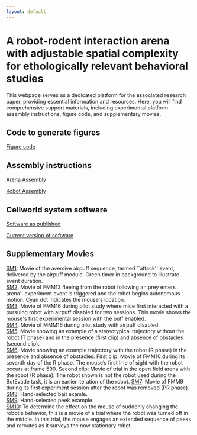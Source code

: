 ```yaml
---
layout: default
---
```

# A robot-rodent interaction arena with adjustable spatial complexity for ethologically relevant behavioral studies

This webpage serves as a dedicated platform for the associated research paper, providing essential information and resources.  Here, you will find comprehensive support materials, including experimental platform assembly instructions, figure code, and supplementary movies. 

## Code to generate figures
[Figure code](https://colab.research.google.com/drive/1XQse5IhVzUngcO0sqSfA72_A3R13oN_s)

## Assembly instructions 

[Arena Assembly](https://github.com/cellworld/arena_assembly)

[Robot Assembly](https://github.com/cellworld/robot_assembly)

## Cellworld system software

[Software as published](https://github.com/cellworld/cellworld_methods_Cell_Reports/releases/tag/CellReports_2023_V3)

[Current version of software](https://github.com/cellworld/cellworld_methods_Cell_Reports)

## Supplementary Movies

[SM1](https://drive.google.com/file/d/15kYQ08wkxQSVNKPTcDjExMeWcO-_lcIr/view?usp=drive_link): Movie of the aversive airpuff sequence, termed ``attack'' event, delivered by the airpuff module. Green timer in background to illustrate event duration.\
[SM2](https://drive.google.com/file/d/1CFKGqN_E3kLcLlZ1kaWFpweNhRsrIOGm/view?usp=drive_link): Movie of FMM13 fleeing from the robot following an prey enters arena'' experiment event is triggered and the robot begins autonomous motion. Cyan dot indicates the mouse's location.\
[SM3](https://drive.google.com/file/d/1hTnazNUwTexS4V1q34gw31Hbr2WWD43k/view?usp=drive_link): Movie of FMM16 during pilot study where mice first interacted with a pursuing robot with airpuff disabled for two sessions. This movie shows the mouse's first experimental session with the puff enabled.\
[SM4](https://drive.google.com/file/d/1HNPp-ZUfcWcXzqO9hbwgw8Wbi8MzIKxi/view?usp=drive_link): Movie of MMM16 during pilot study with airpuff disabled.\
[SM5](https://drive.google.com/file/d/1I4GmLt-zJu317692L_qIAbHeZkEBi_te/view?usp=drive_link): Movie showing an example of a stereotypical trajectory without the robot (T phase) and in the presence (first clip) and absence of obstacles
(second clip).  
[SM6](https://drive.google.com/file/d/1ITuEYMaQK5Dx2QBWYJRPyuGJCTomNtZU/view?usp=drive_link): Movie showing an example trajectory with the robot (R phase) in the presence and absence of obstacles. First clip: Movie of FMM10 during its seventh day of the R phase. The mouse’s first line of sight with the robot occurs at frame 590. Second clip: Movie of trial in the open field arena with the robot (R phase). The robot shown is not the robot used during the BotEvade task, it is an earlier iteration
of the robot.
[SM7](https://drive.google.com/file/d/1g2lOW1llN4LFSv82--t0fAXqmXnw7gru/view?usp=drive_link): Movie of FMM9 during its first experiment session after the robot was removed (PR phase).     
[SM8](https://drive.google.com/file/d/1a2H_GFfH4ybiEwsobWq-ZyZ6sgH7nODA/view?usp=drive_link):  Hand-selected bait examle.   
[SM9](https://drive.google.com/file/d/1wp97JFy9y6iO8BQkyy7jMH0DEnqbzOoQ/view?usp=drive_link): Hand-selected peek example.   
[SM10](https://drive.google.com/file/d/1kSjvDAjUnCyzDQue56vo5ga-isZFuUMm/view?usp=drive_link): To determine the effect on the mouse of suddenly changing the robot's behavior, this is a movie of a trial where the robot was turned off in the middle. In this trial, the mouse engages an extended sequence of peeks and reroutes as it surveys the now stationary robot.


